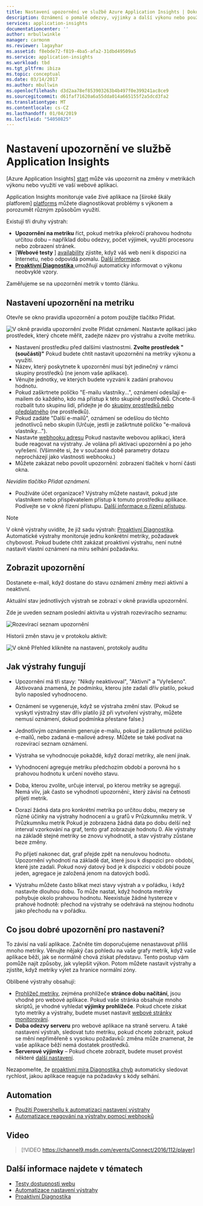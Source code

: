 ```yaml
---
title: Nastavení upozornění ve službě Azure Application Insights | Dokumentace Microsoftu
description: Oznámení o pomalé odezvy, výjimky a další výkonu nebo použití změn ve vaší webové aplikaci.
services: application-insights
documentationcenter: ''
author: mrbullwinkle
manager: carmonm
ms.reviewer: lagayhar
ms.assetid: f8ebde72-f819-4ba5-afa2-31dbd49509a5
ms.service: application-insights
ms.workload: tbd
ms.tgt_pltfrm: ibiza
ms.topic: conceptual
ms.date: 03/14/2017
ms.author: mbullwin
ms.openlocfilehash: d3d2aa78ef853903263b4b497f0e399241ac8ce9
ms.sourcegitcommit: d61faf71620a6a55dda014a665155f2a5dcd3fa2
ms.translationtype: MT
ms.contentlocale: cs-CZ
ms.lasthandoff: 01/04/2019
ms.locfileid: "54050825"
---
```

# <a name="set-alerts-in-application-insights"></a>Nastavení upozornění ve službě Application Insights
[Azure Application Insights] [ start] může vás upozornit na změny v metrikách výkonu nebo využití ve vaší webové aplikaci. 

Application Insights monitoruje vaše živé aplikace na [široké škály platforem] [ platforms] můžete diagnostikovat problémy s výkonem a porozumět různým způsobům využití.

Existují tři druhy výstrah:

* **Upozornění na metriku** říct, pokud metrika překročí prahovou hodnotu určitou dobu – například dobu odezvy, počet výjimek, využití procesoru nebo zobrazení stránek. 
* [**Webové testy** ] [ availability] zjistíte, když váš web není k dispozici na Internetu, nebo odpovídá pomalu. [Další informace][availability].
* [**Proaktivní Diagnostika** ](../../azure-monitor/app/proactive-diagnostics.md) umožňují automaticky informovat o výkonu neobvyklé vzory.

Zaměřujeme se na upozornění metrik v tomto článku.

## <a name="set-a-metric-alert"></a>Nastavení upozornění na metriku
Otevře se okno pravidla upozornění a potom použijte tlačítko Přidat. 

![V okně pravidla upozornění zvolte Přidat oznámení. Nastavte aplikaci jako prostředek, který chcete měřit, zadejte název pro výstrahu a zvolte metriku.](./media/alerts/01-set-metric.png)

* Nastavení prostředku před dalšími vlastnostmi. **Zvolte prostředek "(součásti)"** Pokud budete chtít nastavit upozornění na metriky výkonu a využití.
* Název, který poskytnete k upozornění musí být jedinečný v rámci skupiny prostředků (ne jenom vaše aplikace).
* Věnujte jednotky, ve kterých budete vyzváni k zadání prahovou hodnotu.
* Pokud zaškrtnete políčko "E-mailu vlastníky...", oznámení odesílají e-mailem do každého, kdo má přístup k této skupině prostředků. Chcete-li rozbalit tuto skupinu lidí, přidejte je do [skupiny prostředků nebo předplatného](../../azure-monitor/app/resources-roles-access-control.md) (ne prostředků).
* Pokud zadáte "Další e-mailů", oznámení se odešlou do těchto jednotlivců nebo skupin (Určuje, jestli je zaškrtnuté políčko "e-mailová vlastníky..."). 
* Nastavte [webhooku adresu](../../azure-monitor/platform/alerts-webhooks.md) Pokud nastavíte webovou aplikaci, která bude reagovat na výstrahy. Je volána při aktivaci upozornění a po jeho vyřešení. (Všimněte si, že v současné době parametry dotazu neprocházejí jako vlastnosti webhooku.)
* Můžete zakázat nebo povolit upozornění: zobrazení tlačítek v horní části okna.

*Nevidím tlačítko Přidat oznámení.* 

* Používáte účet organizace? Výstrahy můžete nastavit, pokud jste vlastníkem nebo přispěvatelem přístup k tomuto prostředku aplikace. Podívejte se v okně řízení přístupu. [Další informace o řízení přístupu][roles].

> [!NOTE]
> V okně výstrahy uvidíte, že již sadu výstrah: [Proaktivní Diagnostika](../../azure-monitor/app/proactive-failure-diagnostics.md). Automatické výstrahy monitoruje jednu konkrétní metriky, požadavek chybovost. Pokud budete chtít zakázat proaktivní výstrahu, není nutné nastavit vlastní oznámení na míru selhání požadavku. 
> 
> 

## <a name="see-your-alerts"></a>Zobrazit upozornění
Dostanete e-mail, když dostane do stavu oznámení změny mezi aktivní a neaktivní. 

Aktuální stav jednotlivých výstrah se zobrazí v okně pravidla upozornění.

Zde je uveden seznam poslední aktivita u výstrah rozevíracího seznamu:

![Rozevírací seznam upozornění](./media/alerts/010-alert-drop.png)

Historii změn stavu je v protokolu aktivit:

![V okně Přehled klikněte na nastavení, protokoly auditu](./media/alerts/09-alerts.png)

## <a name="how-alerts-work"></a>Jak výstrahy fungují
* Upozornění má tři stavy: "Nikdy neaktivoval", "Aktivní" a "Vyřešeno". Aktivovaná znamená, že podmínku, kterou jste zadali dřív platilo, pokud bylo naposled vyhodnoceno.
* Oznámení se vygeneruje, když se výstraha změní stav. (Pokud se vyskytl výstražný stav dřív platilo již při vytvoření výstrahy, můžete nemusí oznámení, dokud podmínka přestane false.)
* Jednotlivým oznámením generuje e-mailu, pokud je zaškrtnuté políčko e-mailů, nebo zadaná e-mailové adresy. Můžete se také podívat na rozevírací seznam oznámení.
* Výstraha se vyhodnocuje pokaždé, když dorazí metriky, ale není jinak.
* Vyhodnocení agreguje metriku předchozím období a porovná ho s prahovou hodnotu k určení nového stavu.
* Doba, kterou zvolíte, určuje interval, po kterou metriky se agregují. Nemá vliv, jak často se vyhodnotí upozornění:, který závisí na četnosti přijetí metrik.
* Dorazí žádná data pro konkrétní metrika po určitou dobu, mezery se různé účinky na výstrahy hodnocení a u grafů v Průzkumníku metrik. V Průzkumníku metrik Pokud je zobrazena žádná data po dobu delší než interval vzorkování na graf, tento graf zobrazuje hodnotu 0. Ale výstrahy na základě stejné metriky se znovu vyhodnotit, a stav výstrahy zůstane beze změny. 
  
    Po přijetí nakonec dat, graf přejde zpět na nenulovou hodnotu. Upozornění vyhodnotí na základě dat, které jsou k dispozici pro období, které jste zadali. Pokud nový datový bod je k dispozici v období pouze jeden, agregace je založená jenom na datových bodů.
* Výstrahu můžete často blikat mezi stavy výstrah a v pořádku, i když nastavíte dlouhou dobu. To může nastat, když hodnota metriky pohybuje okolo prahovou hodnotu. Neexistuje žádné hystereze v prahové hodnotě: přechod na výstrahy se odehrává na stejnou hodnotu jako přechodu na v pořádku.

## <a name="what-are-good-alerts-to-set"></a>Co jsou dobré upozornění pro nastavení?
To závisí na vaší aplikace. Začněte tím doporučujeme nenastavovat příliš mnoho metriky. Věnujte nějaký čas pohledu na vaše grafy metrik, když vaše aplikace běží, jak se normálně chová získat představu. Tento postup vám pomůže najít způsoby, jak vylepšit výkon. Potom můžete nastavit výstrahy a zjistíte, když metriky výlet za hranice normální zóny. 

Oblíbené výstrahy obsahují:

* [Prohlížeč metriky][client], zejména prohlížeče **stránce dobu načítání**, jsou vhodné pro webové aplikace. Pokud vaše stránka obsahuje mnoho skriptů, je vhodné vyhledat **výjimky prohlížeče**. Pokud chcete získat tyto metriky a výstrahy, budete muset nastavit [webové stránky monitorování][client].
* **Doba odezvy serveru** pro webové aplikace na straně serveru. A také nastavení výstrah, sledovat tuto metriku, pokud chcete zobrazit, pokud se mění nepřiměřeně s vysokou požadavků: změna může znamenat, že vaše aplikace běží nemá dostatek prostředků. 
* **Serverové výjimky** – Pokud chcete zobrazit, budete muset provést některé [další nastavení](../../azure-monitor/app/asp-net-exceptions.md).

Nezapomeňte, že [proaktivní míra Diagnostika chyb](../../azure-monitor/app/proactive-failure-diagnostics.md) automaticky sledovat rychlost, jakou aplikace reaguje na požadavky s kódy selhání. 

## <a name="automation"></a>Automation
* [Použití Powershellu k automatizaci nastavení výstrahy](../../azure-monitor/app/powershell-alerts.md)
* [Automatizace reagování na výstrahy pomocí webhooků](../../azure-monitor/platform/alerts-webhooks.md)

## <a name="video"></a>Video

> [!VIDEO https://channel9.msdn.com/events/Connect/2016/112/player]

## <a name="see-also"></a>Další informace najdete v tématech
* [Testy dostupnosti webu](../../azure-monitor/app/monitor-web-app-availability.md)
* [Automatizace nastavení výstrahy](../../azure-monitor/app/powershell-alerts.md)
* [Proaktivní Diagnostika](../../azure-monitor/app/proactive-diagnostics.md) 

<!--Link references-->

[availability]: ../../azure-monitor/app/monitor-web-app-availability.md
[client]: ../../azure-monitor/app/javascript.md
[platforms]: ../../azure-monitor/app/platforms.md
[roles]: ../../azure-monitor/app/resources-roles-access-control.md
[start]: ../../application-insights/app-insights-overview.md

